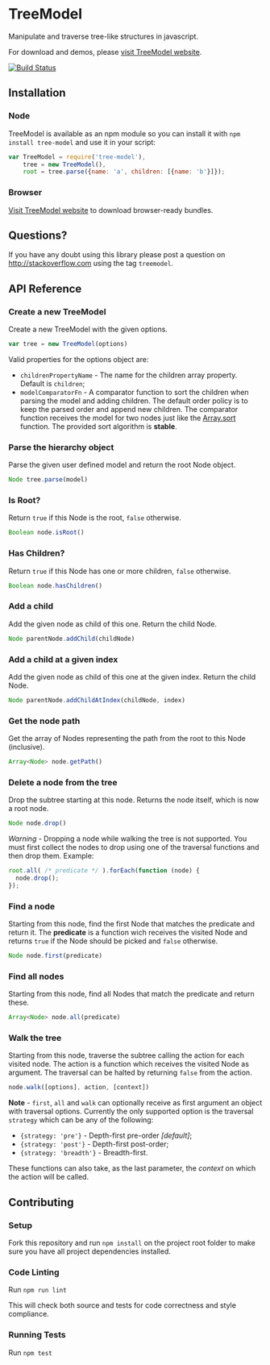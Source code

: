 # TreeModel

Manipulate and traverse tree-like structures in javascript.

For download and demos, please [visit TreeModel website](http://jnuno.com/tree-model-js).

[![Build Status](https://travis-ci.org/joaonuno/tree-model-js.png)](https://travis-ci.org/joaonuno/tree-model-js)

## Installation

### Node

TreeModel is available as an npm module so you can install it with `npm install tree-model` and use it in your script:

```js
var TreeModel = require('tree-model'),
    tree = new TreeModel(),
    root = tree.parse({name: 'a', children: [{name: 'b'}]});
```

### Browser

[Visit TreeModel website](http://jnuno.com/tree-model-js) to download browser-ready bundles.

## Questions?

If you have any doubt using this library please post a question on http://stackoverflow.com using the tag `treemodel`.

## API Reference

### Create a new TreeModel

Create a new TreeModel with the given options.

```js
var tree = new TreeModel(options)
```

Valid properties for the options object are:

* `childrenPropertyName` - The name for the children array property. Default is `children`;
* `modelComparatorFn` - A comparator function to sort the children when parsing the model and adding children. The default order policy is to keep the parsed order and append new children. The comparator function receives the model for two nodes just like the [Array.sort](https://developer.mozilla.org/en-US/docs/Web/JavaScript/Reference/Global_Objects/Array/sort) function. The provided sort algorithm is **stable**.

### Parse the hierarchy object

Parse the given user defined model and return the root Node object.

```js
Node tree.parse(model)
```

### Is Root?

Return `true` if this Node is the root, `false` otherwise.

```js
Boolean node.isRoot()
```

### Has Children?

Return `true` if this Node has one or more children, `false` otherwise.

```js
Boolean node.hasChildren()
```

### Add a child

Add the given node as child of this one. Return the child Node.

```js
Node parentNode.addChild(childNode)
```

### Add a child at a given index

Add the given node as child of this one at the given index. Return the child Node.

```js
Node parentNode.addChildAtIndex(childNode, index)
```

### Get the node path

Get the array of Nodes representing the path from the root to this Node (inclusive).

```js
Array<Node> node.getPath()
```

### Delete a node from the tree

Drop the subtree starting at this node. Returns the node itself, which is now a root node.

```js
Node node.drop()
```

*Warning* - Dropping a node while walking the tree is not supported. You must first collect the nodes to drop using one of the traversal functions and then drop them. Example:

```js
root.all( /* predicate */ ).forEach(function (node) {
  node.drop();
});
```

### Find a node

Starting from this node, find the first Node that matches the predicate and return it. The **predicate** is a function wich receives the visited Node and returns `true` if the Node should be picked and `false` otherwise.

```js
Node node.first(predicate)
```

### Find all nodes

Starting from this node, find all Nodes that match the predicate and return these.

```js
Array<Node> node.all(predicate)
```

### Walk the tree

Starting from this node, traverse the subtree calling the action for each visited node. The action is a function which receives the visited Node as argument. The traversal can be halted by returning `false` from the action.

```js
node.walk([options], action, [context])
```

**Note** - `first`, `all` and `walk` can optionally receive as first argument an object with traversal options. Currently the only supported option is the traversal `strategy` which can be any of the following:

* `{strategy: 'pre'}` - Depth-first pre-order *[default]*;
* `{strategy: 'post'}` - Depth-first post-order;
* `{strategy: 'breadth'}` - Breadth-first.

These functions can also take, as the last parameter, the *context* on which the action will be called.

## Contributing

### Setup

Fork this repository and run `npm install` on the project root folder to make sure you have all project dependencies installed.

### Code Linting

Run `npm run lint`

This will check both source and tests for code correctness and style compliance.

### Running Tests

Run `npm test`
